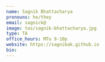 ```yaml
---
name: Sagnik Bhattacharya
pronouns: he/they
email: sagnick@
image: tas/sagnik-bhattacharya.jpg
type: TA
office_hours: MTu 9-10p
website: https://sagnibak.github.io
bio: 
---
```

